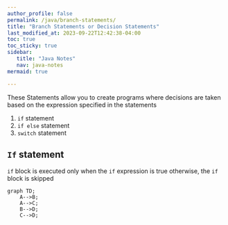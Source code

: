 ```yaml
---
author_profile: false
permalink: /java/branch-statements/
title: "Branch Statements or Decision Statements"
last_modified_at: 2023-09-22T12:42:38-04:00
toc: true
toc_sticky: true
sidebar:
   title: "Java Notes"
   nav: java-notes
mermaid: true     

---
```


These Statements allow you to create programs where decisions are taken based on the expression
specified in the statements
1. ```if``` statement
2. ```if else``` statement
3. ```switch``` statement

## ```If``` statement
```if``` block is executed only when the ```if``` expression is true otherwise, the ```if``` 
block is skipped

```mermaid
graph TD;
    A-->B;
    A-->C;
    B-->D;
    C-->D;
```  
